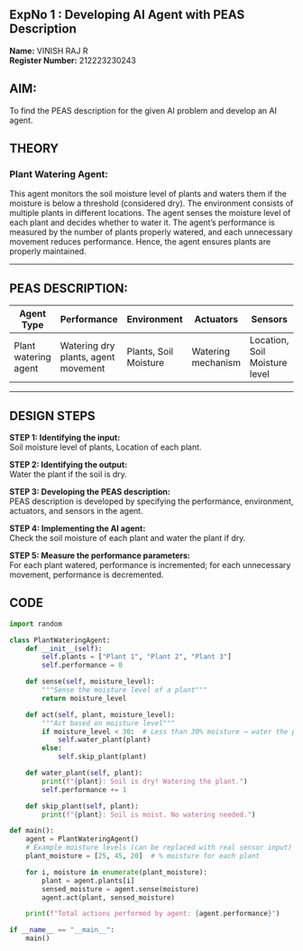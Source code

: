 ## ExpNo 1 : Developing AI Agent with PEAS Description

**Name:** VINISH RAJ R  
**Register Number:** 212223230243  


## AIM:
To find the PEAS description for the given AI problem and develop an AI agent.


## THEORY
### Plant Watering Agent:
This agent monitors the soil moisture level of plants and waters them if the moisture is below a threshold (considered dry). The environment consists of multiple plants in different locations. The agent senses the moisture level of each plant and decides whether to water it. The agent’s performance is measured by the number of plants properly watered, and each unnecessary movement reduces performance. Hence, the agent ensures plants are properly maintained.

---

## PEAS DESCRIPTION:

| Agent Type             | Performance                     | Environment           | Actuators          | Sensors                      |
|------------------------|---------------------------------|---------------------|------------------|-------------------------------|
| Plant watering agent   | Watering dry plants, agent movement | Plants, Soil Moisture | Watering mechanism | Location, Soil Moisture level |

---

## DESIGN STEPS

**STEP 1: Identifying the input:**  
Soil moisture level of plants, Location of each plant.

**STEP 2: Identifying the output:**  
Water the plant if the soil is dry.

**STEP 3: Developing the PEAS description:**  
PEAS description is developed by specifying the performance, environment, actuators, and sensors in the agent.

**STEP 4: Implementing the AI agent:**  
Check the soil moisture of each plant and water the plant if dry.

**STEP 5: Measure the performance parameters:**  
For each plant watered, performance is incremented; for each unnecessary movement, performance is decremented.


## CODE

```python
import random

class PlantWateringAgent:
    def __init__(self):
        self.plants = ["Plant 1", "Plant 2", "Plant 3"]
        self.performance = 0

    def sense(self, moisture_level):
        """Sense the moisture level of a plant"""
        return moisture_level

    def act(self, plant, moisture_level):
        """Act based on moisture level"""
        if moisture_level < 30:  # Less than 30% moisture → water the plant
            self.water_plant(plant)
        else:
            self.skip_plant(plant)

    def water_plant(self, plant):
        print(f"{plant}: Soil is dry! Watering the plant.")
        self.performance += 1

    def skip_plant(self, plant):
        print(f"{plant}: Soil is moist. No watering needed.")

def main():
    agent = PlantWateringAgent()
    # Example moisture levels (can be replaced with real sensor input)
    plant_moisture = [25, 45, 20]  # % moisture for each plant

    for i, moisture in enumerate(plant_moisture):
        plant = agent.plants[i]
        sensed_moisture = agent.sense(moisture)
        agent.act(plant, sensed_moisture)

    print(f"Total actions performed by agent: {agent.performance}")

if __name__ == "__main__":
    main()
